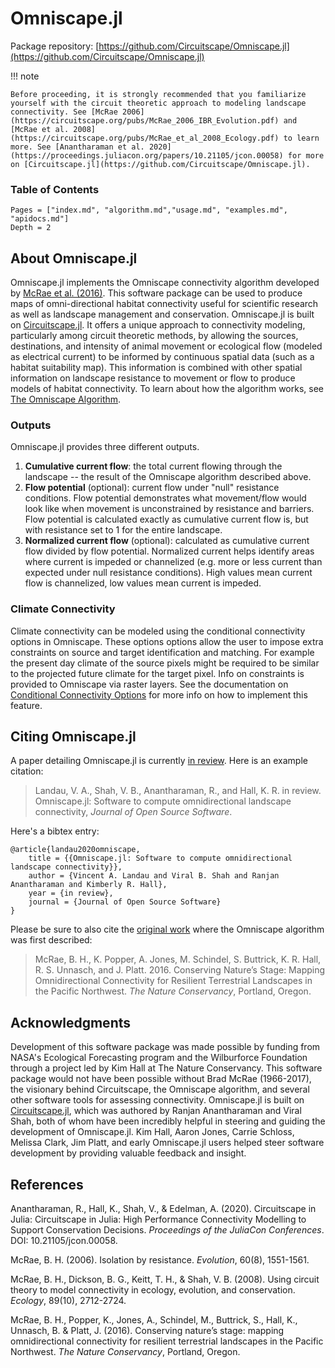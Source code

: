 # Omniscape.jl

Package repository: [https://github.com/Circuitscape/Omniscape.jl](https://github.com/Circuitscape/Omniscape.jl)

!!! note

    Before proceeding, it is strongly recommended that you familiarize yourself with the circuit theoretic approach to modeling landscape connectivity. See [McRae 2006](https://circuitscape.org/pubs/McRae_2006_IBR_Evolution.pdf) and [McRae et al. 2008](https://circuitscape.org/pubs/McRae_et_al_2008_Ecology.pdf) to learn more. See [Anantharaman et al. 2020](https://proceedings.juliacon.org/papers/10.21105/jcon.00058) for more on [Circuitscape.jl](https://github.com/Circuitscape/Omniscape.jl).

### Table of Contents

```@contents
Pages = ["index.md", "algorithm.md","usage.md", "examples.md", "apidocs.md"]
Depth = 2
```

## About Omniscape.jl

Omniscape.jl implements the Omniscape connectivity algorithm developed by [McRae et al. (2016)](https://www.researchgate.net/publication/304842896_Conserving_Nature's_Stage_Mapping_Omnidirectional_Connectivity_for_Resilient_Terrestrial_Landscapes_in_the_Pacific_Northwest). This software package can be used to produce maps of omni-directional habitat connectivity useful for scientific research as well as landscape management and conservation. Omniscape.jl is built on [Circuitscape.jl](https://github.com/Circuitscape/Circuitscape.jl). It offers a unique approach to connectivity modeling, particularly among circuit theoretic methods, by allowing the sources, destinations, and intensity of animal movement or ecological flow (modeled as electrical current) to be informed by continuous spatial data (such as a habitat suitability map). This information is combined with other spatial information on landscape resistance to movement or flow to produce models of habitat connectivity. To learn about how the algorithm works, see [The Omniscape Algorithm](@ref).

### Outputs

Omniscape.jl provides three different outputs.
1. **Cumulative current flow**: the total current flowing through the landscape -- the result of the Omniscape algorithm described above.
2. **Flow potential** (optional): current flow under "null" resistance conditions. Flow potential demonstrates what movement/flow would look like when movement is unconstrained by resistance and barriers. Flow potential is calculated exactly as cumulative current flow is, but with resistance set to 1 for the entire landscape.
3. **Normalized current flow** (optional): calculated as cumulative current flow divided by flow potential. Normalized current helps identify areas where current is impeded or channelized (e.g. more or less current than expected under null resistance conditions). High values mean current flow is channelized, low values mean current is impeded.

### Climate Connectivity

Climate connectivity can be modeled using the conditional connectivity options in Omniscape. These options options allow the user to impose extra constraints on source and target identification and matching. For example the present day climate of the source pixels might be required to be similar to the projected future climate for the target pixel. Info on constraints is provided to Omniscape via raster layers. See the documentation on [Conditional Connectivity Options](@ref) for more info on how to implement this feature.

## Citing Omniscape.jl

A paper detailing Omniscape.jl is currently [in review](https://github.com/openjournals/joss-reviews/issues/2829). Here is an example citation:
> Landau, V. A., Shah, V. B., Anantharaman, R., and Hall, K. R. in review. Omniscape.jl: Software to compute omnidirectional landscape connectivity, *Journal of Open Source Software*.

Here's a bibtex entry:
```
@article{landau2020omniscape,
    title = {{Omniscape.jl: Software to compute omnidirectional landscape connectivity}},
    author = {Vincent A. Landau and Viral B. Shah and Ranjan Anantharaman and Kimberly R. Hall},
    year = {in review},
    journal = {Journal of Open Source Software}
}
```

Please be sure to also cite the [original work](https://www.researchgate.net/publication/304842896_Conserving_Nature's_Stage_Mapping_Omnidirectional_Connectivity_for_Resilient_Terrestrial_Landscapes_in_the_Pacific_Northwest) where the Omniscape algorithm was first described:
> McRae, B. H., K. Popper, A. Jones, M. Schindel, S. Buttrick, K. R. Hall, R. S. Unnasch, and J. Platt. 2016. Conserving Nature’s Stage: Mapping Omnidirectional Connectivity for Resilient Terrestrial Landscapes in the Pacific Northwest. *The Nature Conservancy*, Portland, Oregon.

## Acknowledgments
Development of this software package was made possible by funding from NASA's Ecological Forecasting program and the Wilburforce Foundation through a project led by Kim Hall at The Nature Conservancy. This software package would not have been possible without Brad McRae (1966-2017), the visionary behind Circuitscape, the Omniscape algorithm, and several other software tools for assessing connectivity. Omniscape.jl is built on [Circuitscape.jl](https://github.com/Circuitscape/Circuitscape.jl), which was authored by Ranjan Anantharaman and Viral Shah, both of whom have been incredibly helpful in steering and guiding the development of Omniscape.jl. Kim Hall, Aaron Jones, Carrie Schloss, Melissa Clark, Jim Platt, and early Omniscape.jl users helped steer software development by providing valuable feedback and insight.


## References

Anantharaman, R., Hall, K., Shah, V., & Edelman, A. (2020). Circuitscape in Julia: Circuitscape in Julia: High Performance Connectivity Modelling to Support Conservation Decisions. *Proceedings of the JuliaCon Conferences*. DOI: 10.21105/jcon.00058.

McRae, B. H. (2006). Isolation by resistance. *Evolution*, 60(8), 1551-1561.

McRae, B. H., Dickson, B. G., Keitt, T. H., & Shah, V. B. (2008). Using circuit theory to model connectivity in ecology, evolution, and conservation. *Ecology*, 89(10), 2712-2724.

McRae, B. H., Popper, K., Jones, A., Schindel, M., Buttrick, S., Hall, K., Unnasch, B. & Platt, J. (2016). Conserving nature’s stage: mapping omnidirectional connectivity for resilient terrestrial landscapes in the Pacific Northwest. *The Nature Conservancy*, Portland, Oregon.
